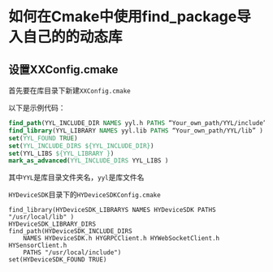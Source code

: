 # 如何在Cmake中使用find_package导入自己的的动态库

## 设置XXConfig.cmake

首先要在库目录下新建`XXConfig.cmake`

以下是示例代码：

```cmake
find_path(YYL_INCLUDE_DIR NAMES yyl.h PATHS “Your_own_path/YYL/include”)
find_library(YYL_LIBRARY NAMES yyl.lib PATHS “Your_own_path/YYL/lib” )
set(YYL_FOUND TRUE)
set(YYL_INCLUDE_DIRS ${YYL_INCLUDE_DIR})
set(YYL_LIBS ${YYL_LIBRARY })
mark_as_advanced(YYL_INCLUDE_DIRS YYL_LIBS )
```

其中`YYL`是库目录文件夹名，`yyl`是库文件名

`HYDeviceSDK`目录下的`HYDeviceSDKConfig.cmake`
```
find_library(HYDeviceSDK_LIBRARYS NAMES HYDeviceSDK PATHS "/usr/local/lib" )
HYDeviceSDK_LIBRARY_DIRS
find_path(HYDeviceSDK_INCLUDE_DIRS  
    NAMES HYDeviceSDK.h HYGRPCClient.h HYWebSocketClient.h HYSensorClient.h  
    PATHS "/usr/local/include")
set(HYDeviceSDK_FOUND TRUE)
```
